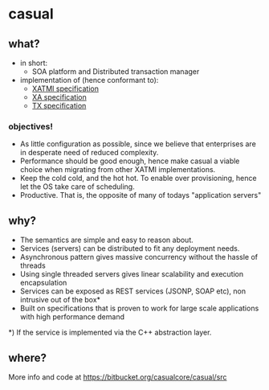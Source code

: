 # casual

## what?
* in short: 
    * SOA platform and Distributed transaction manager
* implementation of (hence conformant to):
    * [XATMI specification](http://pubs.opengroup.org/onlinepubs/9694999399/toc.pdf)
    * [XA specification](http://pubs.opengroup.org/onlinepubs/009680699/toc.pdf)
    * [TX specification](http://pubs.opengroup.org/onlinepubs/9694999599/toc.pdf)

### objectives!
* As little configuration as possible, since we believe that enterprises are in desperate need of reduced complexity.
* Performance should be good enough, hence make casual a viable choice when migrating from other XATMI implementations.
* Keep the cold cold, and the hot hot. To enable over provisioning, hence let the OS take care of scheduling.
* Productive. That is, the opposite of many of todays "application servers"

## why?
* The semantics are simple and easy to reason about.
* Services (servers) can be distributed to fit any deployment needs.
* Asynchronous pattern gives massive concurrency without the hassle of threads
* Using single threaded servers gives linear scalability and execution encapsulation 
* Services can be exposed as REST services (JSONP, SOAP etc), non intrusive out of the box\*
* Built on specifications that is proven to work for large scale applications with high performance demand

\*) If the service is implemented via the C++ abstraction layer.

## where?
More info and code at https://bitbucket.org/casualcore/casual/src
